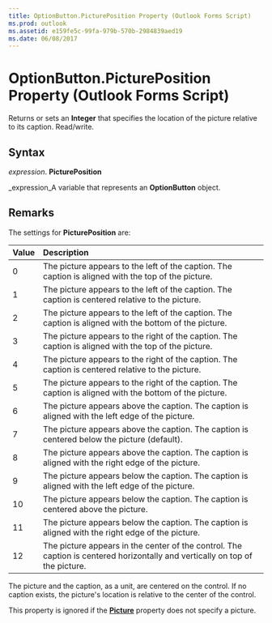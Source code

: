 ```yaml
---
title: OptionButton.PicturePosition Property (Outlook Forms Script)
ms.prod: outlook
ms.assetid: e159fe5c-99fa-979b-570b-2984839aed19
ms.date: 06/08/2017
---
```



# OptionButton.PicturePosition Property (Outlook Forms Script)

Returns or sets an  **Integer** that specifies the location of the picture relative to its caption. Read/write.


## Syntax

 _expression_. **PicturePosition**

 _expression_A variable that represents an  **OptionButton** object.


## Remarks

The settings for  **PicturePosition** are:



|**Value**|**Description**|
|:-----|:-----|
|0|The picture appears to the left of the caption. The caption is aligned with the top of the picture.|
|1|The picture appears to the left of the caption. The caption is centered relative to the picture.|
|2|The picture appears to the left of the caption. The caption is aligned with the bottom of the picture.|
|3|The picture appears to the right of the caption. The caption is aligned with the top of the picture.|
|4|The picture appears to the right of the caption. The caption is centered relative to the picture.|
|5|The picture appears to the right of the caption. The caption is aligned with the bottom of the picture.|
|6|The picture appears above the caption. The caption is aligned with the left edge of the picture.|
|7|The picture appears above the caption. The caption is centered below the picture (default).|
|8|The picture appears above the caption. The caption is aligned with the right edge of the picture.|
|9|The picture appears below the caption. The caption is aligned with the left edge of the picture.|
|10|The picture appears below the caption. The caption is centered above the picture.|
|11|The picture appears below the caption. The caption is aligned with the right edge of the picture.|
|12|The picture appears in the center of the control. The caption is centered horizontally and vertically on top of the picture.|
The picture and the caption, as a unit, are centered on the control. If no caption exists, the picture's location is relative to the center of the control.

This property is ignored if the  **[Picture](Outlook.optionbutton.picture.md)** property does not specify a picture.


